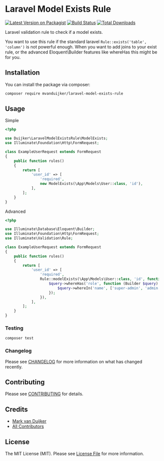 # Laravel Model Exists Rule

[![Latest Version on Packagist](https://img.shields.io/packagist/v/mvanduijker/laravel-model-exists-rule.svg?style=flat-square)](https://packagist.org/packages/mvanduijker/laravel-model-exists-rule)
[![Build Status](https://img.shields.io/travis/mvanduijker/laravel-model-exists-rule/master.svg?style=flat-square)](https://travis-ci.org/mvanduijker/laravel-model-exists-rule)
[![Total Downloads](https://img.shields.io/packagist/dt/mvanduijker/laravel-model-exists-rule.svg?style=flat-square)](https://packagist.org/packages/mvanduijker/laravel-model-exists-rule)


Laravel validation rule to check if a model exists.

You want to use this rule if the standard laravel `Rule::exists('table', 'column')` is not powerful enough.
When you want to add joins to your exist rule, or the advanced Eloquent\Builder features like whereHas this might be for you.


## Installation

You can install the package via composer:

```bash
composer require mvanduijker/laravel-model-exists-rule
```

## Usage

Simple

```php
<?php

use Duijker\LaravelModelExistsRule\ModelExists;
use Illuminate\Foundation\Http\FormRequest;

class ExampleUserRequest extends FormRequest
{
    public function rules()
    {
        return [
            'user_id' => [
                'required',
                new ModelExists(\App\Models\User::class, 'id'),        
            ],
        ];
    }
}
```

Advanced

```php
<?php

use Illuminate\Database\Eloquent\Builder;
use Illuminate\Foundation\Http\FormRequest;
use Illuminate\Validation\Rule;

class ExampleUserRequest extends FormRequest
{
    public function rules()
    {
        return [
            'user_id' => [
                'required',
                Rule::modelExists(\App\Models\User::class, 'id', function (Builder $query) {
                    $query->whereHas('role', function (Builder $query) {
                        $query->whereIn('name', ['super-admin', 'admin']);
                    });                    
                }),        
            ],
        ];
    }
}
```

### Testing

```bash
composer test
```

### Changelog

Please see [CHANGELOG](CHANGELOG.md) for more information on what has changed recently.

## Contributing

Please see [CONTRIBUTING](CONTRIBUTING.md) for details.


## Credits

- [Mark van Duijker](https://github.com/mvanduijker)
- [All Contributors](../../contributors)

## License

The MIT License (MIT). Please see [License File](LICENSE.md) for more information.
